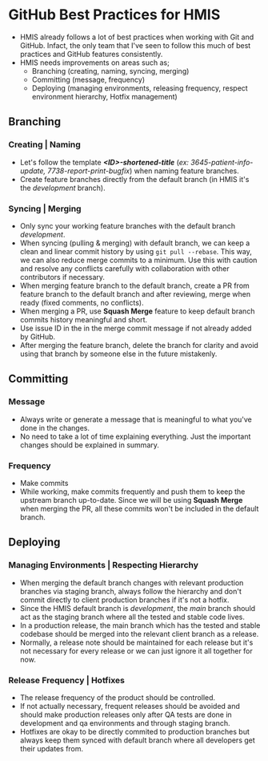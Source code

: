 # GitHub Best Practices for HMIS
- HMIS already follows a lot of best practices when working with Git and GitHub. Infact, the only team that I've seen to follow this much of best practices and GitHub features consistently.
- HMIS needs improvements on areas such as;
    - Branching (creating, naming, syncing, merging)
    - Committing (message, frequency)
    - Deploying (managing environments, releasing frequency, respect environment hierarchy, Hotfix management)

## Branching
### Creating | Naming
- Let's follow the template ___\<ID\>-shortened-title___ (_ex: 3645-patient-info-update, 7738-report-print-bugfix_) when naming feature branches.
- Create feature branches directly from the default branch (in HMIS it's the _development_ branch).

### Syncing | Merging
- Only sync your working feature branches with the default branch _development_.
- When syncing (pulling & merging) with default branch, we can keep a clean and linear commit history by using `git pull --rebase`. This way, we can also reduce merge commits to a minimum. Use this with caution and resolve any conflicts carefully with collaboration with other contributors if necessary.
- When merging feature branch to the default branch, create a PR from feature branch to the default branch and after reviewing, merge when ready (fixed comments, no conflicts).
- When merging a PR, use __Squash Merge__ feature to keep default branch commits history meaningful and short.
- Use issue ID in the in the merge commit message if not already added by GitHub.
- After merging the feature branch, delete the branch for clarity and avoid using that branch by someone else in the future mistakenly.

## Committing
### Message
- Always write or generate a message that is meaningful to what you've done in the changes.
- No need to take a lot of time explaining everything. Just the important changes should be explained in summary.

### Frequency
- Make commits 
- While working, make commits frequently and push them to keep the upstream branch up-to-date. Since we will be using __Squash Merge__ when merging the PR, all these commits won't be included in the default branch.

## Deploying
### Managing Environments | Respecting Hierarchy
- When merging the default branch changes with relevant production branches via staging branch, always follow the hierarchy and don't commit directly to client production branches if it's not a hotfix.
- Since the HMIS default branch is _development_, the _main_ branch should act as the staging branch where all the tested and stable code lives.
- In a production release, the main branch which has the tested and stable codebase should be merged into the relevant client branch as a release.
- Normally, a release note should be maintained for each release but it's not necessary for every release or we can just ignore it all together for now.

### Release Frequency | Hotfixes
- The release frequency of the product should be controlled.
- If not actually necessary, frequent releases should be avoided and should make production releases only after QA tests are done in development and qa environments and through staging branch.
- Hotfixes are okay to be directly commited to production branches but always keep them synced with default branch where all developers get their updates from.

